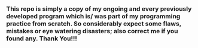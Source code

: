 ### This repo is simply a copy of my ongoing and every previously developed program which is/ was part of my programming practice from scratch. So considerably expect some flaws, mistakes or eye watering disasters; also correct me if you found any. Thank You!!!
